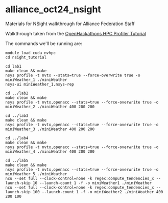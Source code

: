 # alliance_oct24_nsight
Materials for NSight walkthrough for Alliance Federation Staff

Walkthrough taken from the [OpenHackathons HPC Profiler Tutorial](https://github.com/openhackathons-org/HPC_Profiler)

The commands we'll be running are:

```
module load cuda nvhpc
cd nsight_tutorial

cd lab1
make clean && make 
nsys profile -t nvtx --stats=true --force-overwrite true -o miniWeather_1 ./miniWeather
nsys-ui miniWeather_1.nsys-rep

cd ../lab2
make clean && make
nsys profile -t nvtx,openacc --stats=true --force-overwrite true -o miniWeather_2 ./miniWeather 400 200 200

cd ../lab3
make clean && make 
nsys profile -t nvtx,openacc --stats=true --force-overwrite true -o miniWeather_3 ./miniWeather 400 200 200

cd ../lab4
make clean && make
nsys profile -t nvtx,openacc --stats=true --force-overwrite true -o miniWeather_4 ./miniWeather 400 200 200

cd ../lab5
make clean && make
nsys profile -t nvtx,openacc --stats=true --force-overwrite true -o miniWeather_5 ./miniWeather
ncu --set full --clock-control=none -k regex:compute_tendencies_x --launch-skip 10 --launch-count 1 -f -o miniWeather1 ./miniWeather
ncu --set full --clock-control=none -k regex:compute_tendencies_x --launch-skip 100 --launch-count 1 -f -o miniWeather2 ./miniWeather 400 200 100
```

